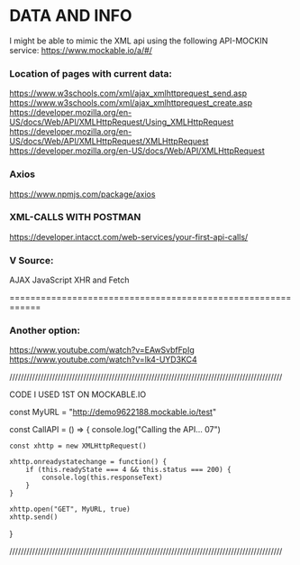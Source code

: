 # DATA AND INFO 

I might be able to mimic the XML api using the following API-MOCKIN service:
https://www.mockable.io/a/#/


### Location of pages with current data:
https://www.w3schools.com/xml/ajax_xmlhttprequest_send.asp
https://www.w3schools.com/xml/ajax_xmlhttprequest_create.asp
https://developer.mozilla.org/en-US/docs/Web/API/XMLHttpRequest/Using_XMLHttpRequest
https://developer.mozilla.org/en-US/docs/Web/API/XMLHttpRequest/XMLHttpRequest
https://developer.mozilla.org/en-US/docs/Web/API/XMLHttpRequest



### Axios
https://www.npmjs.com/package/axios


### XML-CALLS WITH POSTMAN
https://developer.intacct.com/web-services/your-first-api-calls/


### V Source:
AJAX JavaScript XHR and Fetch



============================================================

### Another option:
https://www.youtube.com/watch?v=EAwSvbfFpIg
https://www.youtube.com/watch?v=lk4-UYD3KC4


////////////////////////////////////////////////////////////////////////////////////////////////


CODE I USED 1ST ON MOCKABLE.IO

const MyURL = "http://demo9622188.mockable.io/test"



const CallAPI = () => {
    console.log("Calling the API... 07")

    const xhttp = new XMLHttpRequest()

    xhttp.onreadystatechange = function() {
        if (this.readyState === 4 && this.status === 200) {
            console.log(this.responseText)
        }
    }

    xhttp.open("GET", MyURL, true)
    xhttp.send() 
}



////////////////////////////////////////////////////////////////////////////////////////////////